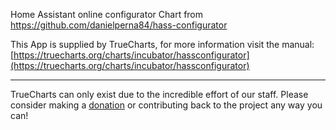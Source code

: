 Home Assistant online configurator Chart from https://github.com/danielperna84/hass-configurator

This App is supplied by TrueCharts, for more information visit the manual: [https://truecharts.org/charts/incubator/hassconfigurator](https://truecharts.org/charts/incubator/hassconfigurator)

---

TrueCharts can only exist due to the incredible effort of our staff.
Please consider making a [donation](https://truecharts.org/sponsor) or contributing back to the project any way you can!
